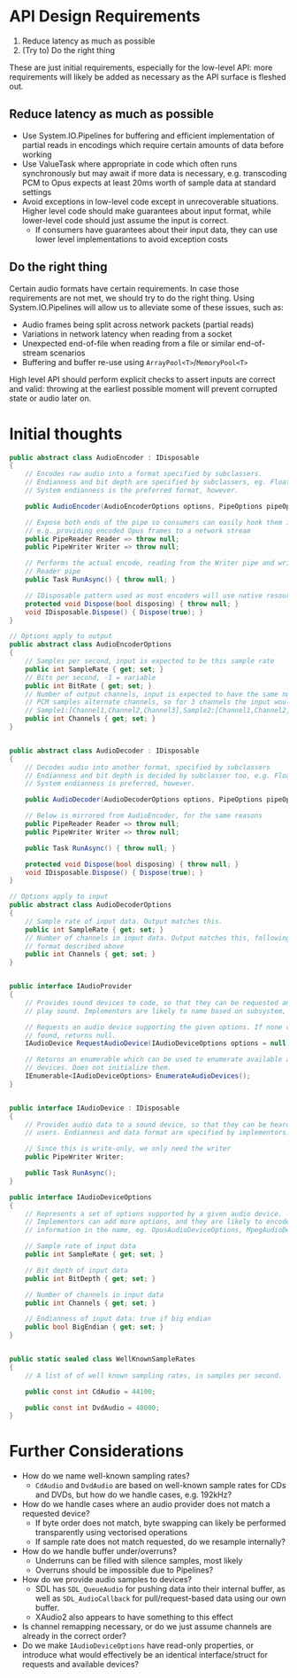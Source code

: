 # API Design Requirements #

1. Reduce latency as much as possible
2. (Try to) Do the right thing

These are just initial requirements, especially for the low-level API: more
requirements will likely be added as necessary as the API surface is fleshed
out.

## Reduce latency as much as possible ##

- Use System.IO.Pipelines for buffering and efficient implementation of partial
  reads in encodings which require certain amounts of data before working
- Use ValueTask where appropriate in code which often runs synchronously but
  may await if more data is necessary, e.g. transcoding PCM to Opus expects at
  least 20ms worth of sample data at standard settings
- Avoid exceptions in low-level code except in unrecoverable situations. Higher
  level code should make guarantees about input format, while lower-level code
  should just assume the input is correct.
  - If consumers have guarantees about their input data, they can use lower
    level implementations to avoid exception costs

## Do the right thing ##

Certain audio formats have certain requirements. In case those requirements are
not met, we should try to do the right thing. Using System.IO.Pipelines will
allow us to alleviate some of these issues, such as:
- Audio frames being split across network packets (partial reads)
- Variations in network latency when reading from a socket
- Unexpected end-of-file when reading from a file or similar end-of-stream
  scenarios
- Buffering and buffer re-use using `ArrayPool<T>`/`MemoryPool<T>`

High level API should perform explicit checks to assert inputs are correct and
valid: throwing at the earliest possible moment will prevent corrupted state or
audio later on.

# Initial thoughts #

```cs
public abstract class AudioEncoder : IDisposable
{
    // Encodes raw audio into a format specified by subclassers.
    // Endianness and bit depth are specified by subclassers, eg. FloatOpusEncoder, ShortOpusEncoder
    // System endianness is the preferred format, however.

    public AudioEncoder(AudioEncoderOptions options, PipeOptions pipeOptions = null) { throw null; }

    // Expose both ends of the pipe so consumers can easily hook them into other APIs
    // e.g. providing encoded Opus frames to a network stream
    public PipeReader Reader => throw null;
    public PipeWriter Writer => throw null;

    // Performs the actual encode, reading from the Writer pipe and writing to the
    // Reader pipe
    public Task RunAsync() { throw null; }

    // IDisposable pattern used as most encoders will use native resources
    protected void Dispose(bool disposing) { throw null; }
    void IDisposable.Dispose() { Dispose(true); }
}

// Options apply to output
public abstract class AudioEncoderOptions
{
    // Samples per second, input is expected to be this sample rate
    public int SampleRate { get; set; }
    // Bits per second, -1 = variable
    public int BitRate { get; set; }
    // Number of output channels, input is expected to have the same number of channels.
    // PCM samples alternate channels, so for 3 channels the input would look like:
    // Sample1:[Channel1,Channel2,Channel3],Sample2:[Channel1,Channel2,Channel3]
    public int Channels { get; set; }
}


public abstract class AudioDecoder : IDisposable
{
    // Decodes audio into another format, specified by subclassers
    // Endianness and bit depth is decided by subclasser too, e.g. FloatOpusDecoder, ShortOpusDecoder
    // System endianness is preferred, however.

    public AudioDecoder(AudioDecoderOptions options, PipeOptions pipeOptions = null) { throw null; }

    // Below is mirrored from AudioEncoder, for the same reasons
    public PipeReader Reader => throw null;
    public PipeWriter Writer => throw null;

    public Task RunAsync() { throw null; }

    protected void Dispose(bool disposing) { throw null; }
    void IDisposable.Dispose() { Dispose(true); }
}

// Options apply to input
public abstract class AudioDecoderOptions
{
    // Sample rate of input data. Output matches this.
    public int SampleRate { get; set; }
    // Number of channels in input data. Output matches this, following the sample
    // format described above
    public int Channels { get; set; }
}


public interface IAudioProvider
{
    // Provides sound devices to code, so that they can be requested and used to
    // play sound. Implementors are likely to name based on subsystem, e.g. XAudio2AudioProvider, OpenALAudioProvider

    // Requests an audio device supporting the given options. If none could be
    // found, returns null.
    IAudioDevice RequestAudioDevice(IAudioDeviceOptions options = null);

    // Returns an enumerable which can be used to enumerate available audio
    // devices. Does not initialize them.
    IEnumerable<IAudioDeviceOptions> EnumerateAudioDevices();
}


public interface IAudioDevice : IDisposable
{
    // Provides audio data to a sound device, so that they can be heard by
    // users. Endianness and data format are specified by implementors.

    // Since this is write-only, we only need the writer
    public PipeWriter Writer;

    public Task RunAsync();
}

public interface IAudioDeviceOptions
{
    // Represents a set of options supported by a given audio device.
    // Implementors can add more options, and they are likely to encode format
    // information in the name, eg. OpusAudioDeviceOptions, MpegAudioDeviceOptions

    // Sample rate of input data
    public int SampleRate { get; set; }

    // Bit depth of input data
    public int BitDepth { get; set; }

    // Number of channels in input data
    public int Channels { get; set; }

    // Endianness of input data: true if big endian
    public bool BigEndian { get; set; }
}


public static sealed class WellKnownSampleRates
{
    // A list of of well known sampling rates, in samples per second.

    public const int CdAudio = 44100;

    public const int DvdAudio = 48000;
}
```

# Further Considerations #

- How do we name well-known sampling rates?
  - `CdAudio` and `DvdAudio` are based on well-known sample rates for CDs and
    DVDs, but how do we handle cases, e.g. 192kHz?
- How do we handle cases where an audio provider does not match a requested
  device?
  - If byte order does not match, byte swapping can likely be performed
    transparently using vectorised operations
  - If sample rate does not match requested, do we resample internally?
- How do we handle buffer under/overruns?
  - Underruns can be filled with silence samples, most likely
  - Overruns should be impossible due to Pipelines?
- How do we provide audio samples to devices?
  - SDL has `SDL_QueueAudio` for pushing data into their internal buffer, as
    well as `SDL_AudioCallback` for pull/request-based data using our own
    buffer.
  - XAudio2 also appears to have something to this effect
- Is channel remapping necessary, or do we just assume channels are already in
  the correct order?
- Do we make `IAudioDeviceOptions` have read-only properties, or introduce what
  would effectively be an identical interface/struct for requests and available
  devices?
